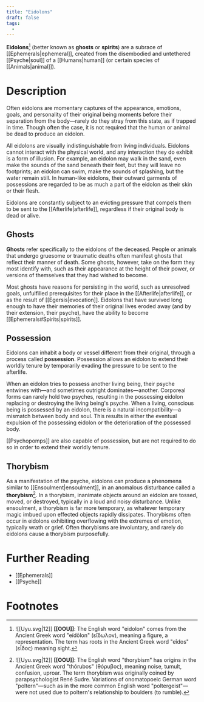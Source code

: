 ```yaml
---
title: "Eidolons"
draft: false
tags:
  - 
---
```


**Eidolons**[^eid] (better known as **ghosts** or **spirits**) are a subrace of [[Ephemerals|ephemeral]], created from the disembodied and untethered [[Psyche|soul]] of a [[Humans|human]] (or certain species of [[Animals|animal]]). 

# Description
Often eidolons are momentary captures of the appearance, emotions, goals, and personality of their original being moments before their separation from the body—rarely do they stray from this state, as if trapped in time. Though often the case, it is not required that the human or animal be dead to produce an eidolon. 

All eidolons are visually indistinguishable from living individuals. Eidolons cannot interact with the physical world, and any interaction they do exhibit is a form of illusion. For example, an eidolon may walk in the sand, even make the sounds of the sand beneath their feet, but they will leave no footprints; an eidolon can swim, make the sounds of splashing, but the water remain still. In human-like eidolons, their outward garments of possessions are regarded to be as much a part of the eidolon as their skin or their flesh.

Eidolons are constantly subject to an evicting pressure that compels them to be sent to the [[Afterlife|afterlife]], regardless if their original body is dead or alive.

## Ghosts
**Ghosts** refer specifically to the eidolons of the deceased. People or animals that undergo gruesome or traumatic deaths often manifest ghosts that reflect their manner of death. Some ghosts, however, take on the form they most identify with, such as their appearance at the height of their power, or versions of themselves that they had wished to become.

Most ghosts have reasons for persisting in the world, such as unresolved goals, unfulfilled prerequisites for their place in the [[Afterlife|afterlife]], or as the result of [[Egersis|evocation]]. Eidolons that have survived long enough to have their memories of their original lives eroded away (and by their extension, their psyche), have the ability to become [[Ephemerals#Spirits|spirits]].

## Possession
Eidolons can inhabit a body or vessel different from their original, through a process called **possession**. Possession allows an eidolon to extend their worldly tenure by temporarily evading the pressure to be sent to the afterlife.

When an eidolon tries to possess another living being, their psyche entwines with—and sometimes outright dominates—another. Corporeal forms can rarely hold two psyches, resulting in the possessing eidolon replacing or destroying the living being's psyche. When a living, conscious being is possessed by an eidolon, there is a natural incompatibility—a mismatch between body and soul. This results in either the eventual expulsion of the possessing eidolon or the deterioration of the possessed body.

[[Psychopomps]] are also capable of possession, but are not required to do so in order to extend their worldly tenure.

## Thorybism
As a manifestation of the psyche, eidolons can produce a phenomena similar to [[Ensoulment|ensoulment]], in an anomalous disturbance called a **thorybism**[^thor]. In a thorybism, inanimate objects around an eidolon are tossed, moved, or destroyed, typically in a loud and noisy disturbance. Unlike ensoulment, a thorybism is far more temporary, as whatever temporary magic imbued upon effected objects rapidly dissipates. Thorybisms often occur in eidolons exhibiting overflowing with the extremes of emotion, typically wrath or grief. Often thorybisms are involuntary, and rarely do eidolons cause a thorybism purposefully.

# Further Reading
- [[Ephemerals]]
- [[Psyche]]

# Footnotes
[^eid]: ![[Uyu.svg|12]] **[[OOU]]**: The English word "eidolon" comes from the Ancient Greek word "eídōlon" (εἴδωλον), meaning a figure, a representation. The term has roots in the Ancient Greek word "eîdos" (εἶδος) meaning sight. 

[^thor]:![[Uyu.svg|12]] **[[OOU]]**: The English word "thorybism" has origins in the Ancient Greek word "thórubos" (θόρυβος), meaning noise, tumult, confusion, uproar. The term thorybism was originally coined by parapsychologist René Sudre. Variations of onomatopoeic German word "poltern"—such as in the more common English word "poltergeist"—were not used due to poltern's relationship to boulders (to rumble).  